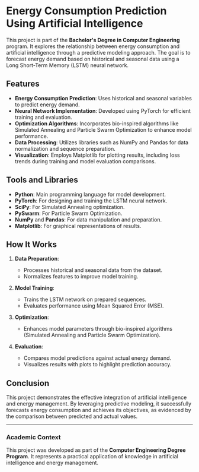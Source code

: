 # Energy Consumption Prediction Using Artificial Intelligence

This project is part of the **Bachelor's Degree in Computer Engineering** program. It explores the relationship between energy consumption and artificial intelligence through a predictive modeling approach. The goal is to forecast energy demand based on historical and seasonal data using a Long Short-Term Memory (LSTM) neural network.

## Features

- **Energy Consumption Prediction**: Uses historical and seasonal variables to predict energy demand.
- **Neural Network Implementation**: Developed using PyTorch for efficient training and evaluation.
- **Optimization Algorithms**: Incorporates bio-inspired algorithms like Simulated Annealing and Particle Swarm Optimization to enhance model performance.
- **Data Processing**: Utilizes libraries such as NumPy and Pandas for data normalization and sequence preparation.
- **Visualization**: Employs Matplotlib for plotting results, including loss trends during training and model evaluation comparisons.

## Tools and Libraries

- **Python**: Main programming language for model development.
- **PyTorch**: For designing and training the LSTM neural network.
- **SciPy**: For Simulated Annealing optimization.
- **PySwarm**: For Particle Swarm Optimization.
- **NumPy** and **Pandas**: For data manipulation and preparation.
- **Matplotlib**: For graphical representations of results.

## How It Works

1. **Data Preparation**: 
   - Processes historical and seasonal data from the dataset.
   - Normalizes features to improve model training.

2. **Model Training**: 
   - Trains the LSTM network on prepared sequences.
   - Evaluates performance using Mean Squared Error (MSE).

3. **Optimization**: 
   - Enhances model parameters through bio-inspired algorithms (Simulated Annealing and Particle Swarm Optimization).

4. **Evaluation**: 
   - Compares model predictions against actual energy demand.
   - Visualizes results with plots to highlight prediction accuracy.

## Conclusion

This project demonstrates the effective integration of artificial intelligence and energy management. By leveraging predictive modeling, it successfully forecasts energy consumption and achieves its objectives, as evidenced by the comparison between predicted and actual values.

---

### Academic Context
This project was developed as part of the **Computer Engineering Degree Program**. It represents a practical application of knowledge in artificial intelligence and energy management.

